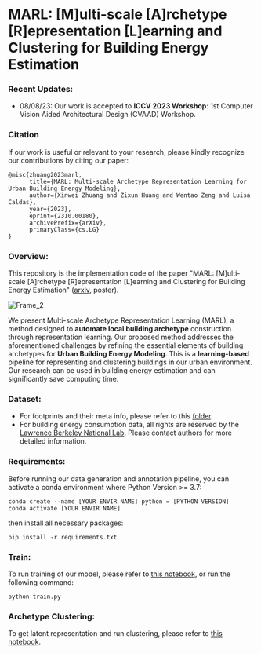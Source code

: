 # MARL: [M]ulti-scale [A]rchetype [R]epresentation [L]earning and Clustering for Building Energy Estimation

### Recent Updates:
- 08/08/23: Our work is accepted to **ICCV 2023 Workshop**: 1st Computer Vision Aided Architectural Design (CVAAD) Workshop.

### Citation
If our work is useful or relevant to your research, please kindly recognize our contributions by citing our paper:
```
@misc{zhuang2023marl,
      title={MARL: Multi-scale Archetype Representation Learning for Urban Building Energy Modeling}, 
      author={Xinwei Zhuang and Zixun Huang and Wentao Zeng and Luisa Caldas},
      year={2023},
      eprint={2310.00180},
      archivePrefix={arXiv},
      primaryClass={cs.LG}
}
```

### Overview:
This repository is the implementation code of the paper "MARL: [M]ulti-scale [A]rchetype [R]epresentation [L]earning and Clustering for Building Energy Estimation" ([arxiv](https://arxiv.org/abs/2310.00180), poster).

![Frame_2](https://github.com/ZixunHuang1997/MARL-BuildingEnergyEstimation/assets/106426767/f03687f2-044c-48f5-818e-27b1f70a92cb)

We present Multi-scale Archetype Representation Learning (MARL), a method designed to **automate local building archetype** construction through representation learning. Our proposed method addresses the aforementioned challenges by refining the essential elements of building archetypes for **Urban Building Energy Modeling**. This is a **learning-based** pipeline for representing and clustering buildings in our urban environment. Our research can be used in building energy estimation and can significantly save computing time. 

### Dataset:
- For footprints and their meta info, please refer to this [folder](https://github.com/ZixunHuang1997/MARL-BuildingEnergyEstimation/tree/main/data).
- For building energy consumption data, all rights are reserved by the [Lawrence Berkeley National Lab](https://buildings.lbl.gov/). Please contact authors for more detailed information.

### Requirements:
Before running our data generation and annotation pipeline, you can activate a conda environment where Python Version >= 3.7:
```
conda create --name [YOUR ENVIR NAME] python = [PYTHON VERSION]
conda activate [YOUR ENVIR NAME]
```
then install all necessary packages:
```
pip install -r requirements.txt
```

### Train:
To run training of our model, please refer to [this notebook](https://github.com/ZixunHuang1997/MARL-BuildingEnergyEstimation/blob/main/notebooks/train_marl.ipynb), or run the following command:
```
python train.py
```
### Archetype Clustering:
To get latent representation and run clustering, please refer to [this notebook](https://github.com/ZixunHuang1997/MARL-BuildingEnergyEstimation/blob/main/notebooks/latent_clustering.ipynb).


